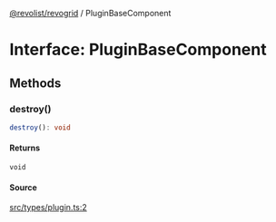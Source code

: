 [@revolist/revogrid](README.md) / PluginBaseComponent

# Interface: PluginBaseComponent

## Methods

### destroy()

```ts
destroy(): void
```

#### Returns

`void`

#### Source

[src/types/plugin.ts:2](https://github.com/revolist/revogrid/blob/ace6403c43f42f0eb026a7e73c0ae179d3a4c66f/src/types/plugin.ts#L2)
